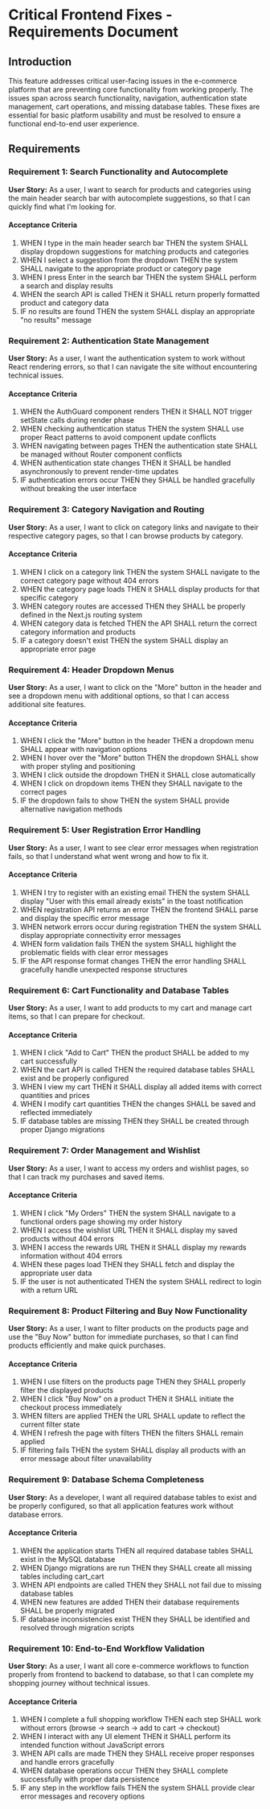 # Critical Frontend Fixes - Requirements Document

## Introduction

This feature addresses critical user-facing issues in the e-commerce platform that are preventing core functionality from working properly. The issues span across search functionality, navigation, authentication state management, cart operations, and missing database tables. These fixes are essential for basic platform usability and must be resolved to ensure a functional end-to-end user experience.

## Requirements

### Requirement 1: Search Functionality and Autocomplete

**User Story:** As a user, I want to search for products and categories using the main header search bar with autocomplete suggestions, so that I can quickly find what I'm looking for.

#### Acceptance Criteria

1. WHEN I type in the main header search bar THEN the system SHALL display dropdown suggestions for matching products and categories
2. WHEN I select a suggestion from the dropdown THEN the system SHALL navigate to the appropriate product or category page
3. WHEN I press Enter in the search bar THEN the system SHALL perform a search and display results
4. WHEN the search API is called THEN it SHALL return properly formatted product and category data
5. IF no results are found THEN the system SHALL display an appropriate "no results" message

### Requirement 2: Authentication State Management

**User Story:** As a user, I want the authentication system to work without React rendering errors, so that I can navigate the site without encountering technical issues.

#### Acceptance Criteria

1. WHEN the AuthGuard component renders THEN it SHALL NOT trigger setState calls during render phase
2. WHEN checking authentication status THEN the system SHALL use proper React patterns to avoid component update conflicts
3. WHEN navigating between pages THEN the authentication state SHALL be managed without Router component conflicts
4. WHEN authentication state changes THEN it SHALL be handled asynchronously to prevent render-time updates
5. IF authentication errors occur THEN they SHALL be handled gracefully without breaking the user interface

### Requirement 3: Category Navigation and Routing

**User Story:** As a user, I want to click on category links and navigate to their respective category pages, so that I can browse products by category.

#### Acceptance Criteria

1. WHEN I click on a category link THEN the system SHALL navigate to the correct category page without 404 errors
2. WHEN the category page loads THEN it SHALL display products for that specific category
3. WHEN category routes are accessed THEN they SHALL be properly defined in the Next.js routing system
4. WHEN category data is fetched THEN the API SHALL return the correct category information and products
5. IF a category doesn't exist THEN the system SHALL display an appropriate error page

### Requirement 4: Header Dropdown Menus

**User Story:** As a user, I want to click on the "More" button in the header and see a dropdown menu with additional options, so that I can access additional site features.

#### Acceptance Criteria

1. WHEN I click the "More" button in the header THEN a dropdown menu SHALL appear with navigation options
2. WHEN I hover over the "More" button THEN the dropdown SHALL show with proper styling and positioning
3. WHEN I click outside the dropdown THEN it SHALL close automatically
4. WHEN I click on dropdown items THEN they SHALL navigate to the correct pages
5. IF the dropdown fails to show THEN the system SHALL provide alternative navigation methods

### Requirement 5: User Registration Error Handling

**User Story:** As a user, I want to see clear error messages when registration fails, so that I understand what went wrong and how to fix it.

#### Acceptance Criteria

1. WHEN I try to register with an existing email THEN the system SHALL display "User with this email already exists" in the toast notification
2. WHEN registration API returns an error THEN the frontend SHALL parse and display the specific error message
3. WHEN network errors occur during registration THEN the system SHALL display appropriate connectivity error messages
4. WHEN form validation fails THEN the system SHALL highlight the problematic fields with clear error messages
5. IF the API response format changes THEN the error handling SHALL gracefully handle unexpected response structures

### Requirement 6: Cart Functionality and Database Tables

**User Story:** As a user, I want to add products to my cart and manage cart items, so that I can prepare for checkout.

#### Acceptance Criteria

1. WHEN I click "Add to Cart" THEN the product SHALL be added to my cart successfully
2. WHEN the cart API is called THEN the required database tables SHALL exist and be properly configured
3. WHEN I view my cart THEN it SHALL display all added items with correct quantities and prices
4. WHEN I modify cart quantities THEN the changes SHALL be saved and reflected immediately
5. IF database tables are missing THEN they SHALL be created through proper Django migrations

### Requirement 7: Order Management and Wishlist

**User Story:** As a user, I want to access my orders and wishlist pages, so that I can track my purchases and saved items.

#### Acceptance Criteria

1. WHEN I click "My Orders" THEN the system SHALL navigate to a functional orders page showing my order history
2. WHEN I access the wishlist URL THEN it SHALL display my saved products without 404 errors
3. WHEN I access the rewards URL THEN it SHALL display my rewards information without 404 errors
4. WHEN these pages load THEN they SHALL fetch and display the appropriate user data
5. IF the user is not authenticated THEN the system SHALL redirect to login with a return URL

### Requirement 8: Product Filtering and Buy Now Functionality

**User Story:** As a user, I want to filter products on the products page and use the "Buy Now" button for immediate purchases, so that I can find products efficiently and make quick purchases.

#### Acceptance Criteria

1. WHEN I use filters on the products page THEN they SHALL properly filter the displayed products
2. WHEN I click "Buy Now" on a product THEN it SHALL initiate the checkout process immediately
3. WHEN filters are applied THEN the URL SHALL update to reflect the current filter state
4. WHEN I refresh the page with filters THEN the filters SHALL remain applied
5. IF filtering fails THEN the system SHALL display all products with an error message about filter unavailability

### Requirement 9: Database Schema Completeness

**User Story:** As a developer, I want all required database tables to exist and be properly configured, so that all application features work without database errors.

#### Acceptance Criteria

1. WHEN the application starts THEN all required database tables SHALL exist in the MySQL database
2. WHEN Django migrations are run THEN they SHALL create all missing tables including cart_cart
3. WHEN API endpoints are called THEN they SHALL not fail due to missing database tables
4. WHEN new features are added THEN their database requirements SHALL be properly migrated
5. IF database inconsistencies exist THEN they SHALL be identified and resolved through migration scripts

### Requirement 10: End-to-End Workflow Validation

**User Story:** As a user, I want all core e-commerce workflows to function properly from frontend to backend to database, so that I can complete my shopping journey without technical issues.

#### Acceptance Criteria

1. WHEN I complete a full shopping workflow THEN each step SHALL work without errors (browse → search → add to cart → checkout)
2. WHEN I interact with any UI element THEN it SHALL perform its intended function without JavaScript errors
3. WHEN API calls are made THEN they SHALL receive proper responses and handle errors gracefully
4. WHEN database operations occur THEN they SHALL complete successfully with proper data persistence
5. IF any step in the workflow fails THEN the system SHALL provide clear error messages and recovery options